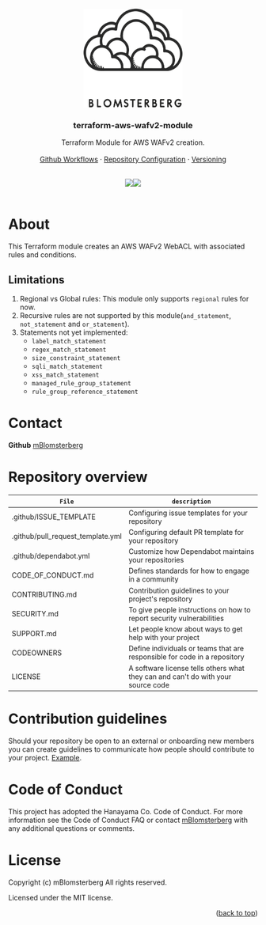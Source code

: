 
<br />
<div id="readme-top" align="center">
  <a href="https://github.com/mBlomsterberg/">
    <picture>
      <source srcset="logo_inv.png" media="(prefers-color-scheme: dark)">
      <img src="logo.png" width="200" height="200">
    </picture>
  </a>

  <h3 align="center">terraform-aws-wafv2-module</h3>

  <p align="center">
    Terraform Module for AWS WAFv2 creation.
    <br />
    <br />
    <a href="https://github.com/mBlomsterberg/hanayama-repository-standard">Github Workflows</a>
    ·
    <a href="https://github.com/mBlomsterberg/hanayama-repository-standard">Repository Configuration</a>
    ·
    <a href="https://github.com/mBlomsterberg/hanayama-repository-standard">Versioning</a>
  </p>
  <br />
</div>

<div align="center">
<img src="https://img.shields.io/badge/Terraform-7B42BC?style=for-the-badge&logo=terraform&logoColor=white"><img src="https://img.shields.io/badge/AWS-%23FF9900.svg?style=for-the-badge&logo=amazon-aws&logoColor=white">
</div>
<br>

# About
This Terraform module creates an AWS WAFv2 WebACL with associated rules and conditions. 

## Limitations
1. Regional vs Global rules: This module only supports `regional` rules for now.
2. Recursive rules are not supported by this module(`and_statement`, `not_statement` and `or_statement`).
3. Statements not yet implemented: 
    * `label_match_statement`
    * `regex_match_statement`
    * `size_constraint_statement`
    * `sqli_match_statement`
    * `xss_match_statement`
    * `managed_rule_group_statement`
    * `rule_group_reference_statement`


# Contact 
**Github** [mBlomsterberg](https://github.com/mBlomsterberg) 

# Repository overview
| `File`                        | `description` |
| ------------------            | ------------- |
| .github/ISSUE_TEMPLATE        | Configuring issue templates for your repository |
| .github/pull_request_template.yml | Configuring default PR template for your repository    |
| .github/dependabot.yml        | Customize how Dependabot maintains your repositories  |
| CODE_OF_CONDUCT.md            | Defines standards for how to engage in a community    | 
| CONTRIBUTING.md               | Contribution guidelines to your project's repository  |
| SECURITY.md                   | To give people instructions on how to report security vulnerabilities | 
| SUPPORT.md                    | Let people know about ways to get help with your project  |
| CODEOWNERS                    | Define individuals or teams that are responsible for code in a repository |
| LICENSE                       | A software license tells others what they can and can't do with your source code  |


# Contribution guidelines
Should your repository be open to an external or onboarding new members you can create guidelines to communicate how people should contribute to your project. [Example](https://github.com/github/docs/blob/main/CONTRIBUTING.md).

# Code of Conduct

This project has adopted the Hanayama Co. Code of Conduct. For more information see the Code of Conduct FAQ or contact [mBlomsterberg](https://github.com/mBlomsterberg) with any additional questions or comments.

# License

Copyright (c) mBlomsterberg All rights reserved.

Licensed under the MIT license.

<p align="right">(<a href="#readme-top">back to top</a>)</p>
